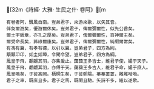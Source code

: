 [32m《詩經‧ 大雅‧ 生民之什‧ 卷阿》[m

    有卷者阿，飄風自南。豈弟君子，來游來歌，以矢其音。
    伴奐爾游矣，優游爾休矣。豈弟君子，俾爾彌爾性，似先公酋矣。
    爾土宇昄章，亦孔之厚矣。豈弟君子，俾爾彌爾性，百神爾主矣。
    爾受命長矣，茀祿爾康矣。豈弟君子，俾爾彌爾性，純嘏爾常矣。
    有馮有翼，有孝有德，以引以翼。豈弟君子，四方為則。
    顒顒卬卬，如圭如璋，令聞令望。豈弟君子，四方為綱。
    鳳皇于飛，翽翽其羽，亦集爰止。藹藹王多吉士，維君子使，媚于天子。
    鳳皇于飛，翽翽其羽，亦傅于天。藹藹王多吉人，維君子命，媚于庶人。
    鳳皇鳴矣，于彼高岡。梧桐生矣，于彼朝陽。菶菶萋萋，雝雝喈喈。
    君子之車，既庶且多。君子之馬，既閑且馳。矢詩不多，維以遂歌。
